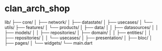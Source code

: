 # clan_arch_shop

lib/
├── core/
│   ├── network/
│   ├── datastate/
│   ├── usecases/
│   └── utils/
├── features/
│   └── products/
│       ├── data/
│       │   ├── datasources/
│       │   ├── models/
│       │   ├── repositories/
│       ├── domain/
│       │   ├── entities/
│       │   ├── repositories/
│       │   └── usecases/
│       ├── presentation/
│           ├── bloc/
│           ├── pages/
│           └── widgets/
└── main.dart

